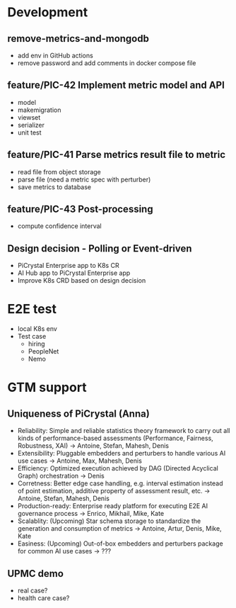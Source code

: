 # Development
## remove-metrics-and-mongodb
- add env in GitHub actions
- remove password and add comments in docker compose file
## feature/PIC-42 Implement metric model and API
- model
- makemigration
- viewset
- serializer
- unit test
## feature/PIC-41 Parse metrics result file to metric
- read file from object storage
- parse file (need a metric spec with perturber)
- save metrics to database
## feature/PIC-43 Post-processing
- compute confidence interval
## Design decision - Polling or Event-driven
- PiCrystal Enterprise app to K8s CR
- AI Hub app to PiCrystal Enterprise app
- Improve K8s CRD based on design decision
# E2E test
- local K8s env
- Test case 
  - hiring
  - PeopleNet
  - Nemo

# GTM support
## Uniqueness of PiCrystal (Anna)
- Reliability: Simple and reliable statistics theory framework to carry out all kinds of performance-based assessments (Performance, Fairness, Robustness, XAI) -> Antoine, Stefan, Mahesh, Denis
- Extensibility: Pluggable embedders and perturbers to handle various AI use cases -> Antoine, Max, Mahesh, Denis
- Efficiency: Optimized execution achieved by DAG (Directed Acyclical Graph) orchestration -> Denis
- Corretness: Better edge case handling, e.g. interval estimation instead of point estimation, additive property of assessment result, etc. -> Antoine, Stefan, Mahesh, Denis
- Production-ready: Enterprise ready platform for executing E2E AI governance process -> Enrico, Mikhail, Mike, Kate
- Scalablity: (Upcoming) Star schema storage to standardize the generation and consumption of metrics  -> Antoine, Artur, Denis, Mike, Kate
- Easiness: (Upcoming) Out-of-box embedders and perturbers package for common AI use cases -> ???

## UPMC demo
- real case?
- health care case?
